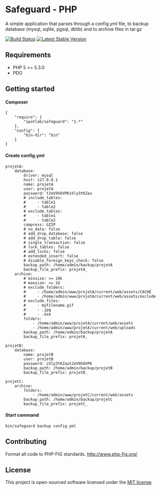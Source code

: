 # Safeguard - PHP

A simple application that parses through a config.yml file, to backup database (mysql, sqlite, pgsql, dblib) and to archive files in tar.gz

[![Build Status](https://travis-ci.org/spotlab/safeguard.png?branch=master)](https://travis-ci.org/spotlab/safeguard)
[![Latest Stable Version](https://poser.pugx.org/spotlab/safeguard/v/stable.png)](https://packagist.org/packages/spotlab/safeguard)

## Requirements

- PHP 5 >= 5.3.0
- PDO

## Getting started

#### Composer

```
{
    "require": {
        "spotlab/safeguard": "1.*"
    },
    "config": {
        "bin-dir": "bin"
    }
}
```

#### Create config.yml

    projetA:
        database:
            driver: mysql
            host: 127.0.0.1
            name: projetA
            user: projetA
            password: t2eV9hOVPKzXly3tKZau
            # include_tables:
            #     - table1
            #     - table2
            # exclude_tables:
            #     - table1
            #     - table2
            compress: GZIP
            # no_data: false
            # add_drop_database: false
            # add_drop_table: false
            # single_transaction: false
            # lock_tables: false
            # add_locks: false
            # extended_insert: false
            # disable_foreign_keys_check: false
            backup_path: /home/admin/backup/projetA
            backup_file_prefix: projetA_
        archive:
            # minsize: >= 10k
            # maxsize: <= 2G
            # exclude_folders:
            #     - /home/admin/www/projetA/current/web/assets/CACHE
            #     - /home/admin/www/projetA/current/web/assets/exclude
            # exclude_files:
            #     - myfilename.gif
            #     - .jpg
            #     - .exe
            folders:
                - /home/admin/www/projetA/current/web/assets
                - /home/admin/www/projetA/current/web/uploads
            backup_path: /home/admin/backup/projetA
            backup_file_prefix: projetA_

    projetB:
        database:
            name: projetB
            user: projetB
            password: zXly3tKZaut2eV9hOVPK
            backup_path: /home/admin/backup/projetB
            backup_file_prefix: projetB_

    projetC:
        archive:
            folders:
                - /home/admin/www/projetC/current/web/assets
            backup_path: /home/admin/backup/projetC
            backup_file_prefix: projetC_

#### Start command

    bin/safeguard backup config.yml

## Contributing

Format all code to PHP-FIG standards.
http://www.php-fig.org/

## License

This project is open-sourced software licensed under the [MIT license](http://opensource.org/licenses/MIT)
